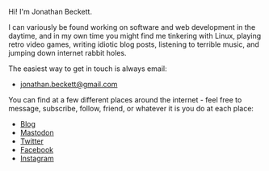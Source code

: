 Hi! I'm Jonathan Beckett.

I can variously be found working on software and web development in the daytime, and in my own time you might find me tinkering with Linux, playing retro video games, writing idiotic blog posts, listening to terrible music, and jumping down internet rabbit holes.

The easiest way to get in touch is always email:

- [jonathan.beckett@gmail.com](mailto:jonathan.beckett@gmail.com)

You can find at a few different places around the internet - feel free to message, subscribe, follow, friend, or whatever it is you do at each place:

- [Blog](https://jonbeckett.blog)
- [Mastodon](https://mastodon.online/@jonbeckett)
- [Twitter](https://twitter.com/jonbeckett)
- [Facebook](https://facebook.com/jonbeckett)
- [Instagram](https://instagram.com/jonbeckett)
